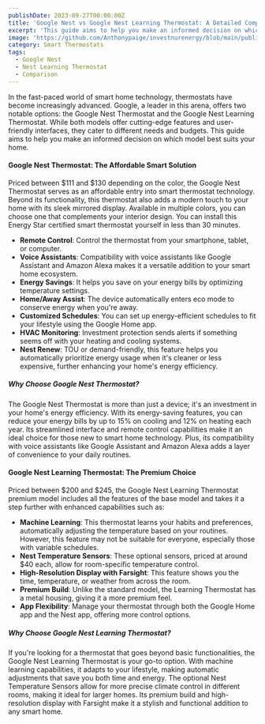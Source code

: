 ```yaml
---
publishDate: 2023-09-27T00:00:00Z
title: 'Google Nest vs Google Nest Learning Thermostat: A Detailed Comparison'
excerpt: 'This guide aims to help you make an informed decision on which model best suits your home.'
image: 'https://github.com/Anthonypaige/investnurenergy/blob/main/public/images/cover-art/THRM-3-cover-art.jpg?raw=true'
category: Smart Thermostats
tags:
  - Google Nest
  - Nest Learning Thermostat
  - Comparison
---
```

In the fast-paced world of smart home technology, thermostats have become increasingly advanced. Google, a leader in this arena, offers two notable options: the Google Nest Thermostat and the Google Nest Learning Thermostat. While both models offer cutting-edge features and user-friendly interfaces, they cater to different needs and budgets. This guide aims to help you make an informed decision on which model best suits your home.

#### **Google Nest Thermostat: The Affordable Smart Solution**

Priced between $111 and $130 depending on the color, the Google Nest Thermostat serves as an affordable entry into smart thermostat technology. Beyond its functionality, this thermostat also adds a modern touch to your home with its sleek mirrored display. Available in multiple colors, you can choose one that complements your interior design. You can install this Energy Star certified smart thermostat yourself in less than 30 minutes.

*   **Remote Control**: Control the thermostat from your smartphone, tablet, or computer.
*   **Voice Assistants**: Compatibility with voice assistants like Google Assistant and Amazon Alexa makes it a versatile addition to your smart home ecosystem.
*   **Energy Savings**: It helps you save on your energy bills by optimizing temperature settings.
*   **Home/Away Assist**: The device automatically enters eco mode to conserve energy when you're away.
*   **Customized Schedules**: You can set up energy-efficient schedules to fit your lifestyle using the Google Home app.
*   **HVAC Monitoring**: Investment protection sends alerts if something seems off with your heating and cooling systems.
*   **Nest Renew**: TOU or demand-friendly, this feature helps you automatically prioritize energy usage when it's cleaner or less expensive, further enhancing your home's energy efficiency.

##### **Why Choose Google Nest Thermostat?**

The Google Nest Thermostat is more than just a device; it's an investment in your home's energy efficiency. With its energy-saving features, you can reduce your energy bills by up to 15% on cooling and 12% on heating each year. Its streamlined interface and remote control capabilities make it an ideal choice for those new to smart home technology. Plus, its compatibility with voice assistants like Google Assistant and Amazon Alexa adds a layer of convenience to your daily routines.

#### **Google Nest Learning Thermostat: The Premium Choice**

Priced between $200 and $245, the Google Nest Learning Thermostat premium model includes all the features of the base model and takes it a step further with enhanced capabilities such as:

*   **Machine Learning**: This thermostat learns your habits and preferences, automatically adjusting the temperature based on your routines. However, this feature may not be suitable for everyone, especially those with variable schedules.
*   **Nest Temperature Sensors**: These optional sensors, priced at around $40 each, allow for room-specific temperature control.
*   **High-Resolution Display with Farsight**: This feature shows you the time, temperature, or weather from across the room.
*   **Premium Build**: Unlike the standard model, the Learning Thermostat has a metal housing, giving it a more premium feel.
*   **App Flexibility**: Manage your thermostat through both the Google Home app and the Nest app, offering more control options.

##### **Why Choose Google Nest Learning Thermostat?**

If you're looking for a thermostat that goes beyond basic functionalities, the Google Nest Learning Thermostat is your go-to option. With machine learning capabilities, it adapts to your lifestyle, making automatic adjustments that save you both time and energy. The optional Nest Temperature Sensors allow for more precise climate control in different rooms, making it ideal for larger homes. Its premium build and high-resolution display with Farsight make it a stylish and functional addition to any smart home.
